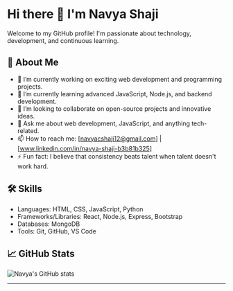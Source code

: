# Hi there 👋 I'm Navya Shaji

Welcome to my GitHub profile! I'm passionate about technology, development, and continuous learning.

## 🚀 About Me
- 🔭 I’m currently working on exciting web development and programming projects.
- 🌱 I’m currently learning advanced JavaScript, Node.js, and backend development.
- 👯 I’m looking to collaborate on open-source projects and innovative ideas.
- 💬 Ask me about web development, JavaScript, and anything tech-related.
- 📫 How to reach me: [navyacshaji12@gmail.com] | [www.linkedin.com/in/navya-shaji-b3b81b325] 
- ⚡ Fun fact: I believe that consistency beats talent when talent doesn't work hard.

## 🛠️ Skills
- Languages: HTML, CSS, JavaScript, Python
- Frameworks/Libraries: React, Node.js, Express, Bootstrap
- Databases: MongoDB
- Tools: Git, GitHub, VS Code

## 📈 GitHub Stats
![Navya's GitHub stats](https://github-readme-stats.vercel.app/api?username=Navya-shaji&show_icons=true&theme=radical)

---


